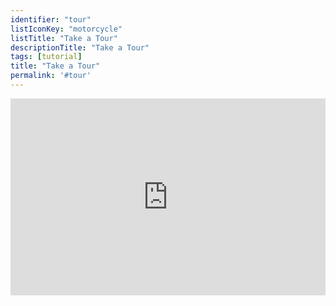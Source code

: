 ```yaml
---
identifier: "tour"
listIconKey: "motorcycle"
listTitle: "Take a Tour"
descriptionTitle: "Take a Tour"
tags: [tutorial]
title: "Take a Tour"
permalink: '#tour'
---
```

<div style="display: flex; justify-content: center; align-items: center">  
  <iframe width="560" height="315" src="https://youtu.be/VNqPk_epR58" frameborder="0" allow="accelerometer; autoplay; encrypted-media; gyroscope; picture-in-picture" allowfullscreen></iframe>
</div>

